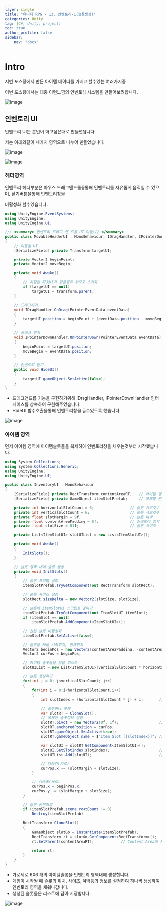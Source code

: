 ```yaml
---
layer: single
title: "유니티 RPG - 13. 인벤토리-1(슬롯생성)"
categories: Unity
tag: [C#, Unity, project]
toc: true
author_profile: false
sidebar: 
    nav: "docs"
---
```



# Intro

저번 포스팅에서 만든 아이템 데이터를 가지고 할수있는 여러가지중

이번 포스팅에서는 대충 이런느낌의 인벤토리 시스템을 만들어보려합니다.  

![image](/images/2024/2024-11-19/capture_1.gif) 


## 인벤토리 UI

인벤토리 UI는 본인이 하고싶은대로 만들면됩니다. 

저는 아래와같이 세가지 영역으로 나누어 만들었습니다.

![image](/images/2024/2024-11-19/capture_2.PNG)

![image](/images/2024/2024-11-19/capture_3.PNG)



### 헤더영역

인벤토리 헤더부분은 마우스 드래그앤드롭을통해 인벤토리를 자유롭게 움직일 수 있으며, 닫기버튼을통해 인벤토리창을

비활성화 할수있습니다.

```c#
using UnityEngine.EventSystems;
using UnityEngine;
using UnityEngine.UI;

/// <summary> 인벤토리 드래그 앤 드롭 UI 이동/// </summary>
public class MovableHeaderUI : MonoBehaviour, IDragHandler, IPointerDownHandler
{
    // 이동될 UI
    [SerializeField] private Transform targetUI;

    private Vector2 beginPoint;
    private Vector2 moveBegin;

    private void Awake()
    {
        // 지정된 타깃UI가 없을경우 부모로 초기화
        if (targetUI == null)
            targetUI = transform.parent;
    }

    // 드래그하기
    void IDragHandler.OnDrag(PointerEventData eventData)
    {
        targetUI.position = beginPoint + (eventData.position - moveBegin);    
    }

    // 드래그 위치
    void IPointerDownHandler.OnPointerDown(PointerEventData eventData)
    {
        beginPoint = targetUI.position;
        moveBegin = eventData.position;
    }

    // 인벤토리 닫기
    public void HideUI()
    {
        targetUI.gameObject.SetActive(false);
    }
}
```

- 드래그앤드롭 기능을 구현하기위해 IDragHandler, IPointerDownHandler 인터페이스를 상속하여 구현해주었습니다.
- HideUI 함수호출을통해 인벤토리창을 끌수있도록 했습니다.


![image](/images/2024/2024-11-19/capture_4.gif)


### 아이템 영역

먼저 아이템 영역에 아이템슬롯들을 복제하여 인벤토리창을 채우는것부터 시작했습니다.

```c#
using System.Collections;
using System.Collections.Generic;
using UnityEngine;
using UnityEngine.UI;

public class InventoryUI : MonoBehaviour
{
    [SerializeField] private RectTransform contentAreaRT;   // 아이템 영역
    [SerializeField] private GameObject itemSlotPrefab;     // 복제할 원본 슬롯 프리팹

    private int horizontalSlotCount = 6;                // 슬롯 가로갯수
    private int verticalSlotCount = 6;                  // 슬롯 세로갯수
    private float slotMargin = 9f;                      // 슬롯 여백
    private float contentAreaPadding = 8f;              // 인벤토리 영역 내부 여백
    private float slotSize = 81f;                       // 슬롯 사이즈

    private List<ItemSlotUI> slotUIList = new List<ItemSlotUI>();

    private void Awake()
    {
        InitSlots();
    }

    // 슬롯 영역 내에 슬롯 생성
    private void InitSlots()
    {
        // 슬롯 프리팹 설정
        itemSlotPrefab.TryGetComponent(out RectTransform slotRect);

        // 슬롯 사이즈 설정
        slotRect.sizeDelta = new Vector2(slotSize, slotSize);

        // 슬롯에 ItemSlotUI 스크립트 붙이기
        itemSlotPrefab.TryGetComponent(out ItemSlotUI itemSlot);
        if (itemSlot == null)
            itemSlotPrefab.AddComponent<ItemSlotUI>();

        // 원본 슬롯 비활성화
        itemSlotPrefab.SetActive(false);

        // 슬롯을 채울 시작위치, 현재위치
        Vector2 beginPos = new Vector2(contentAreaPadding, -contentAreaPadding);
        Vector2 curPos = beginPos;

        // 아이템 슬롯들을 담을 리스트
        slotUIList = new List<ItemSlotUI>(verticalSlotCount * horizontalSlotCount);

        // 슬롯 생성하기
        for(int j = 0; j<verticalSlotCount; j++)
        {
            for(int i = 0;i<horizontalSlotCount;i++)
            {
                int slotIndex = (horizontalSlotCount * j) + i;       // 슬롯 인덱스

                // 슬롯하나 복제
                var slotRT = CloneSlot();
                // 복제된 슬롯정보 설정
                slotRT.pivot = new Vector2(0f, 1f);                  // Left Top 기준
                slotRT.anchoredPosition = curPos;
                slotRT.gameObject.SetActive(true);
                slotRT.gameObject.name = $"Item Slot [{slotIndex}]"; // 하이어라키상 슬롯이름("Item Slot 0~35")

                var slotUI = slotRT.GetComponent<ItemSlotUI>();
                slotUI.SetSlotIndex(slotIndex);                      // 슬롯에 인덱스붙이기
                slotUIList.Add(slotUI);                              // 리스트에 생성된 슬롯정보 추가

                // 다음칸(가로)
                curPos.x += (slotMargin + slotSize);
            }

            // 다음줄(세로)
            curPos.x = beginPos.x;
            curPos.y -= (slotMargin + slotSize);
        }

        // 슬롯 원본파괴
        if (itemSlotPrefab.scene.rootCount != 0)
            Destroy(itemSlotPrefab);

        RectTransform CloneSlot()
        {
            GameObject slotGo = Instantiate(itemSlotPrefab);
            RectTransform rt = slotGo.GetComponent<RectTransform>();
            rt.SetParent(contentAreaRT);            // Content Area의 자식으로 들어가게 설정

            return rt;
        }
    }
}
```

- 가로세로 6X6 개의 아이템슬롯을 인벤토리 영역내에 생성합니다.
- 게임이 시작될 때 슬롯의 위치, 사이즈, 여백등의 정보를 설정하여 하나씩 생성하여 인벤토리 영역을 채워나갑니다.
- 생성된 슬롯들은 리스트에 담아 저장합니다.

![image](/images/2024/2024-11-19/capture_5.PNG)
